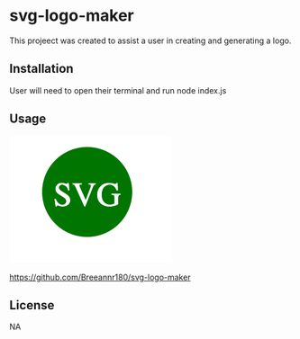 # svg-logo-maker


This projeect was created to assist a user in creating and generating a logo.


## Installation

User will need to open their terminal and run node index.js

## Usage

![SVGLogo](./images/Screenshot%20of%20logo.png)

https://github.com/Breeannr180/svg-logo-maker

## License

NA

